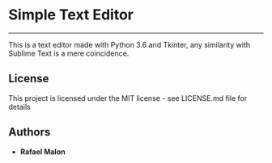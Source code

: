 # Simple Text Editor
---
This is a text editor made with Python 3.6 and Tkinter, any similarity with Sublime Text is a mere coincidence.

## License
This project is licensed under the MIT license - see LICENSE.md file for details

## Authors
- **Rafael Malon**